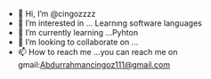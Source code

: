 - 👋 Hi, I’m @cingozzzz
- 👀 I’m interested in ... Learnıng software languages
- 🌱 I’m currently learning ...Pyhton
- 💞️ I’m looking to collaborate on ...
- 📫 How to reach me ...you can reach me on gmail:Abdurrahmancingoz111@gmail.com

<!---
cingozzzz/cingozzzz is a ✨ special ✨ repository because its `README.md` (this file) appears on your GitHub profile.
You can click the Preview link to take a look at your changes.
--->
